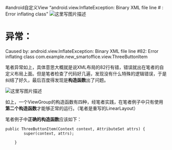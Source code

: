 #android自定义View “android.view.InflateException: Binary XML file line # : Error inflating class"
<img src="https://imgconvert.csdnimg.cn/aHR0cDovL2ltZy5ibG9nLmNzZG4ubmV0LzIwMTYxMTA4MjEzMjI5MDkw" alt="这里写图片描述">

# 异常：

>  
 Caused by: android.view.InflateException: Binary XML file line #82: Error inflating class com.example.new_smartoffice.view.ThreeButtonItem 


笔者异常如上，具体意思大概就是说XML布局的82行有错，错误就出在笔者的自定义布局上面。但是笔者检查了代码好几遍，发现没有什么特殊的逻辑错误，于是纠结了好久，最后百度得发现是**构造函数**出了问题。

<img src="https://imgconvert.csdnimg.cn/aHR0cDovL2ltZy5ibG9nLmNzZG4ubmV0LzIwMTYxMTA4MjEzNTM2NDU0" alt="这里写图片描述">

如上，一个ViewGroup的构造函数有四种，经笔者实践，在笔者例子中只有使用**第二个构造函数**才能够正常的运行。（笔者是重写的LinearLayout）

笔者例子中**正确的构造函数**应该如下：

```
public ThreeButtonItem(Context context, AttributeSet attrs) {
        super(context, attrs);

    }

```
